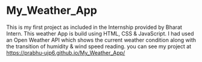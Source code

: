 # My_Weather_App
This is my first project as included in the Internship provided by Bharat Intern. This weather App is build using HTML, CSS &amp; JavaScript. I had used an Open Weather API which shows the current weather condition along with the transition of humidity &amp; wind speed reading. 
you can see my project at https://prabhu-ujp6.github.io/My_Weather_App/